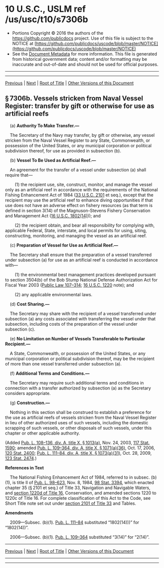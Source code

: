 ---
---

# 10 U.S.C., USLM ref /us/usc/t10/s7306b

* Portions Copyright © 2016 the authors of the https://github.com/publicdocs project.
  Use of this file is subject to the NOTICE at [https://github.com/publicdocs/uscode/blob/master/NOTICE](https://github.com/publicdocs/uscode/blob/master/NOTICE)
* See the [Document Metadata](././../../../../../..//README.md) for more information.
  This file is generated from historical government data; content and/or formatting may be inaccurate and out-of-date and should not be used for official purposes.

----------
----------

[Previous](./../../../../../..//us/usc/t10/stC/ptIV/ch633/m__us_usc_t10_s7306a.md) | [Next](./../../../../../..//us/usc/t10/stC/ptIV/ch633/m__us_usc_t10_s7307.md) | [Root of Title](./../../../../../../) | [Other Versions of this Document](https://publicdocs.github.io/go/links?ns=uslm&ref=%2Fus%2Fusc%2Ft10%2Fs7306b)

## § 7306b. Vessels stricken from Naval Vessel Register: transfer by gift or otherwise for use as artificial reefs

    (a) __Authority To Make Transfer.—__ 

    The Secretary of the Navy may transfer, by gift or otherwise, any vessel stricken from the Naval Vessel Register to any State, Commonwealth, or possession of the United States, or any municipal corporation or political subdivision thereof, for use as provided in subsection (b).

    (b) __Vessel To Be Used as Artificial Reef.—__ 

    An agreement for the transfer of a vessel under subsection (a) shall require that—

        (1) the recipient use, site, construct, monitor, and manage the vessel only as an artificial reef in accordance with the requirements of the National Fishing Enhancement Act of 1984 ([33 U.S.C. 2101][/us/usc/t33/s2101] et seq.), except that the recipient may use the artificial reef to enhance diving opportunities if that use does not have an adverse effect on fishery resources (as that term is defined in section 3(14) of the Magnuson-Stevens Fishery Conservation and Management Act ([16 U.S.C. 1802(14)][/us/usc/t16/s1802/14])); and

        (2) the recipient obtain, and bear all responsibility for complying with, applicable Federal, State, interstate, and local permits for using, siting, constructing, monitoring, and managing the vessel as an artificial reef.

    (c) __Preparation of Vessel for Use as Artificial Reef.—__ 

    The Secretary shall ensure that the preparation of a vessel transferred under subsection (a) for use as an artificial reef is conducted in accordance with—

        (1) the environmental best management practices developed pursuant to section 3504(b) of the Bob Stump National Defense Authorization Act for Fiscal Year 2003 ([Public Law 107–314][/us/pl/107/314]; [16 U.S.C. 1220][/us/usc/t16/s1220] note); and

        (2) any applicable environmental laws.

    (d) __Cost Sharing.—__ 

    The Secretary may share with the recipient of a vessel transferred under subsection (a) any costs associated with transferring the vessel under that subsection, including costs of the preparation of the vessel under subsection (c).

    (e) __No Limitation on Number of Vessels Transferable to Particular Recipient.—__ 

    A State, Commonwealth, or possession of the United States, or any municipal corporation or political subdivision thereof, may be the recipient of more than one vessel transferred under subsection (a).

    (f) __Additional Terms and Conditions.—__ 

    The Secretary may require such additional terms and conditions in connection with a transfer authorized by subsection (a) as the Secretary considers appropriate.

    (g) __Construction.—__ 

    Nothing in this section shall be construed to establish a preference for the use as artificial reefs of vessels stricken from the Naval Vessel Register in lieu of other authorized uses of such vessels, including the domestic scrapping of such vessels, or other disposals of such vessels, under this chapter or other applicable authority.

(Added [Pub. L. 108–136, div. A, title X, § 1013(a)][/us/pl/108/136/s1013/a], Nov. 24, 2003, [117 Stat. 1590][/us/stat/117/1590]; amended [Pub. L. 109–364, div. A, title X, § 1071(a)(36)][/us/pl/109/364/s1071/a/36], Oct. 17, 2006, [120 Stat. 2400][/us/stat/120/2400]; [Pub. L. 111–84, div. A, title X, § 1073(a)(31)][/us/pl/111/84/s1073/a/31], Oct. 28, 2009, [123 Stat. 2474][/us/stat/123/2474].)

 __References in Text__ 

    The National Fishing Enhancement Act of 1984, referred to in subsec. (b)(1), is title II of [Pub. L. 98–623][/us/pl/98/623], Nov. 8, 1984, [98 Stat. 3394][/us/stat/98/3394], which enacted chapter 35 (§ 2101 et seq.) of Title 33, Navigation and Navigable Waters, and [section 1220d of Title 16][/us/usc/t16/s1220d], Conservation, and amended sections 1220 to 1220c of Title 16. For complete classification of this Act to the Code, see Short Title note set out under [section 2101 of Title 33][/us/usc/t33/s2101] and Tables.

 __Amendments__ 

    2009—Subsec. (b)(1). [Pub. L. 111–84][/us/pl/111/84] substituted “1802(14)))” for “1802(14))”.

    2006—Subsec. (b)(1). [Pub. L. 109–364][/us/pl/109/364] substituted “3(14)” for “2(14)”.

----------

[Previous](./../../../../../..//us/usc/t10/stC/ptIV/ch633/m__us_usc_t10_s7306a.md) | [Next](./../../../../../..//us/usc/t10/stC/ptIV/ch633/m__us_usc_t10_s7307.md) | [Root of Title](./../../../../../../) | [Other Versions of this Document](https://publicdocs.github.io/go/links?ns=uslm&ref=%2Fus%2Fusc%2Ft10%2Fs7306b)

----------
----------

[/us/usc/t33/s2101]: https://publicdocs.github.io/go/links?ns=uslm&ref=%2Fus%2Fusc%2Ft33%2Fs2101
[/us/usc/t16/s1802/14]: https://publicdocs.github.io/go/links?ns=uslm&ref=%2Fus%2Fusc%2Ft16%2Fs1802%2F14
[/us/pl/107/314]: https://publicdocs.github.io/go/links?ns=uslm&ref=%2Fus%2Fpl%2F107%2F314
[/us/usc/t16/s1220]: https://publicdocs.github.io/go/links?ns=uslm&ref=%2Fus%2Fusc%2Ft16%2Fs1220
[/us/pl/108/136/s1013/a]: https://publicdocs.github.io/go/links?ns=uslm&ref=%2Fus%2Fpl%2F108%2F136%2Fs1013%2Fa
[/us/stat/117/1590]: https://publicdocs.github.io/go/links?ns=uslm&ref=%2Fus%2Fstat%2F117%2F1590
[/us/pl/109/364/s1071/a/36]: https://publicdocs.github.io/go/links?ns=uslm&ref=%2Fus%2Fpl%2F109%2F364%2Fs1071%2Fa%2F36
[/us/stat/120/2400]: https://publicdocs.github.io/go/links?ns=uslm&ref=%2Fus%2Fstat%2F120%2F2400
[/us/pl/111/84/s1073/a/31]: https://publicdocs.github.io/go/links?ns=uslm&ref=%2Fus%2Fpl%2F111%2F84%2Fs1073%2Fa%2F31
[/us/stat/123/2474]: https://publicdocs.github.io/go/links?ns=uslm&ref=%2Fus%2Fstat%2F123%2F2474
[/us/pl/98/623]: https://publicdocs.github.io/go/links?ns=uslm&ref=%2Fus%2Fpl%2F98%2F623
[/us/stat/98/3394]: https://publicdocs.github.io/go/links?ns=uslm&ref=%2Fus%2Fstat%2F98%2F3394
[/us/usc/t16/s1220d]: https://publicdocs.github.io/go/links?ns=uslm&ref=%2Fus%2Fusc%2Ft16%2Fs1220d
[/us/usc/t33/s2101]: https://publicdocs.github.io/go/links?ns=uslm&ref=%2Fus%2Fusc%2Ft33%2Fs2101
[/us/pl/111/84]: https://publicdocs.github.io/go/links?ns=uslm&ref=%2Fus%2Fpl%2F111%2F84
[/us/pl/109/364]: https://publicdocs.github.io/go/links?ns=uslm&ref=%2Fus%2Fpl%2F109%2F364


